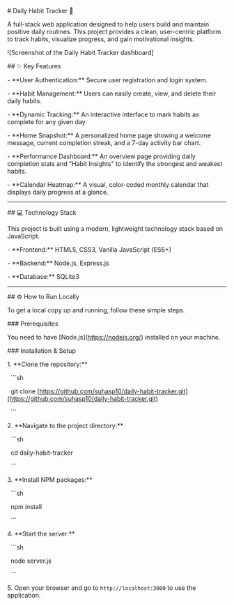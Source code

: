 \# Daily Habit Tracker 🚀



A full-stack web application designed to help users build and maintain positive daily routines. This project provides a clean, user-centric platform to track habits, visualize progress, and gain motivational insights.



!\[Screenshot of the Daily Habit Tracker dashboard]



\## ✨ Key Features



\-   \*\*User Authentication:\*\* Secure user registration and login system.

\-   \*\*Habit Management:\*\* Users can easily create, view, and delete their daily habits.

\-   \*\*Dynamic Tracking:\*\* An interactive interface to mark habits as complete for any given day.

\-   \*\*Home Snapshot:\*\* A personalized home page showing a welcome message, current completion streak, and a 7-day activity bar chart.

\-   \*\*Performance Dashboard:\*\* An overview page providing daily completion stats and "Habit Insights" to identify the strongest and weakest habits.

\-   \*\*Calendar Heatmap:\*\* A visual, color-coded monthly calendar that displays daily progress at a glance.



---



\## 💻 Technology Stack



This project is built using a modern, lightweight technology stack based on JavaScript.



\-   \*\*Frontend:\*\* HTML5, CSS3, Vanilla JavaScript (ES6+)

\-   \*\*Backend:\*\* Node.js, Express.js

\-   \*\*Database:\*\* SQLite3



---



\## ⚙️ How to Run Locally



To get a local copy up and running, follow these simple steps.



\### Prerequisites



You need to have \[Node.js](https://nodejs.org/) installed on your machine.



\### Installation \& Setup



1\.  \*\*Clone the repository:\*\*

&nbsp;   ```sh

&nbsp;   git clone \[https://github.com/suhasp10/daily-habit-tracker.git](https://github.com/suhasp10/daily-habit-tracker.git)

&nbsp;   ```

2\.  \*\*Navigate to the project directory:\*\*

&nbsp;   ```sh

&nbsp;   cd daily-habit-tracker

&nbsp;   ```

3\.  \*\*Install NPM packages:\*\*

&nbsp;   ```sh

&nbsp;   npm install

&nbsp;   ```

4\.  \*\*Start the server:\*\*

&nbsp;   ```sh

&nbsp;   node server.js

&nbsp;   ```

5\.  Open your browser and go to `http://localhost:3000` to use the application.

